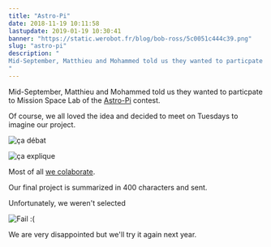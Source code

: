 ```yaml
---
title: "Astro-Pi"
date: 2018-11-19 10:11:58
lastupdate: 2019-01-19 10:30:41
banner: "https://static.werobot.fr/blog/bob-ross/5c0051c444c39.png"
slug: "astro-pi"
description: " 
Mid-September, Matthieu and Mohammed told us they wanted to particpate to Mission Space Lab of the 
"
---
```

Mid-September, Matthieu and Mohammed told us they wanted to particpate to Mission Space Lab of the <a href="https://astro-pi.org/missions/space-lab/">Astro-Pi</a> contest.

Of course, we all loved the idea and decided to meet on Tuesdays to imagine our project.

![ça débat](https://static.werobot.fr/blog/bob-ross/5c0052786bf50.jpg "ça débat")

![ça explique](https://static.werobot.fr/blog/bob-ross/5c0052b41bd94.jpg "ça explique")

Most of all <a href="https://docs.google.com/document/d/1zl3M9kWqnemSIxltOgP3ysPFRao7wyV-5YWzC4div9c/edit?usp=sharing"> we colaborate</a>.

Our final project is summarized in 400 characters and sent.

Unfortunately, we weren't selected

![Fail :(](https://static.werobot.fr/blog/bob-ross/5c0055f1877e9.png "Fail :(")

We are very disappointed but we'll try it again next year.



    